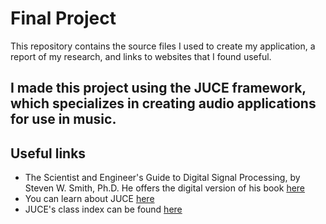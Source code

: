 # Final Project
This repository contains the source files I used to create my application, a report of my research, and links to websites that I found useful.

## I made this project using the JUCE framework, which specializes in creating audio applications for use in music.



## Useful links
* The Scientist and Engineer's Guide to Digital Signal Processing, by Steven W. Smith, Ph.D. He offers the digital version of his book [here](http://dspguide.com/pdfbook.htm "The Scientist and Engineer's Guide to Digital Signal Processing's Table of Content")
* You can learn about JUCE [here](https://juce.com/ "JUCE | JUCE")
* JUCE's class index can be found [here](https://docs.juce.com/master/classes.html "JUCE: Class Index")
